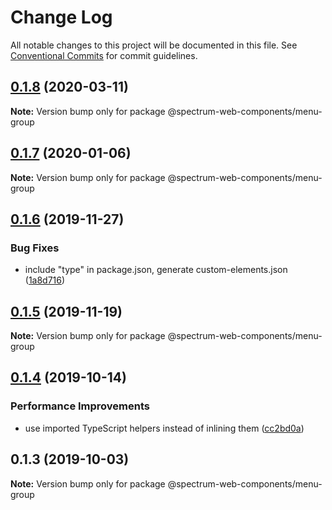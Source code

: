 # Change Log

All notable changes to this project will be documented in this file.
See [Conventional Commits](https://conventionalcommits.org) for commit guidelines.

## [0.1.8](https://github.com/adobe/spectrum-web-components/compare/@spectrum-web-components/menu-group@0.1.7...@spectrum-web-components/menu-group@0.1.8) (2020-03-11)

**Note:** Version bump only for package @spectrum-web-components/menu-group

## [0.1.7](https://github.com/adobe/spectrum-web-components/compare/@spectrum-web-components/menu-group@0.1.6...@spectrum-web-components/menu-group@0.1.7) (2020-01-06)

**Note:** Version bump only for package @spectrum-web-components/menu-group

## [0.1.6](https://github.com/adobe/spectrum-web-components/compare/@spectrum-web-components/menu-group@0.1.5...@spectrum-web-components/menu-group@0.1.6) (2019-11-27)

### Bug Fixes

-   include "type" in package.json, generate custom-elements.json ([1a8d716](https://github.com/adobe/spectrum-web-components/commit/1a8d716))

## [0.1.5](https://github.com/adobe/spectrum-web-components/compare/@spectrum-web-components/menu-group@0.1.4...@spectrum-web-components/menu-group@0.1.5) (2019-11-19)

**Note:** Version bump only for package @spectrum-web-components/menu-group

## [0.1.4](https://github.com/adobe/spectrum-web-components/compare/@spectrum-web-components/menu-group@0.1.3...@spectrum-web-components/menu-group@0.1.4) (2019-10-14)

### Performance Improvements

-   use imported TypeScript helpers instead of inlining them ([cc2bd0a](https://github.com/adobe/spectrum-web-components/commit/cc2bd0a))

## 0.1.3 (2019-10-03)

**Note:** Version bump only for package @spectrum-web-components/menu-group
